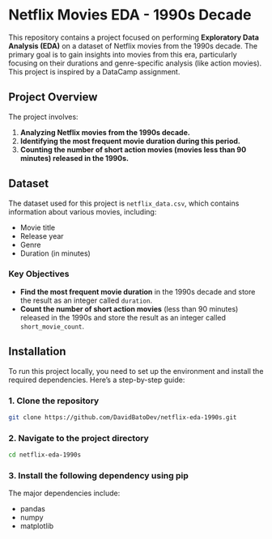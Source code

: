 # Netflix Movies EDA - 1990s Decade

This repository contains a project focused on performing **Exploratory Data Analysis (EDA)** on a dataset of Netflix movies from the 1990s decade. The primary goal is to gain insights into movies from this era, particularly focusing on their durations and genre-specific analysis (like action movies). This project is inspired by a DataCamp assignment.

## Project Overview

The project involves:
1. **Analyzing Netflix movies from the 1990s decade.**
2. **Identifying the most frequent movie duration during this period.**
3. **Counting the number of short action movies (movies less than 90 minutes) released in the 1990s.**

## Dataset

The dataset used for this project is `netflix_data.csv`, which contains information about various movies, including:
- Movie title
- Release year
- Genre
- Duration (in minutes)

### Key Objectives

- **Find the most frequent movie duration** in the 1990s decade and store the result as an integer called `duration`.
- **Count the number of short action movies** (less than 90 minutes) released in the 1990s and store the result as an integer called `short_movie_count`.

## Installation

To run this project locally, you need to set up the environment and install the required dependencies. Here’s a step-by-step guide:

### 1. Clone the repository

```bash
git clone https://github.com/DavidBatoDev/netflix-eda-1990s.git
```

### 2. Navigate to the project directory
```bash
cd netflix-eda-1990s
```

### 3. Install the following dependency using pip
The major dependencies include:
- pandas
- numpy
- matplotlib
